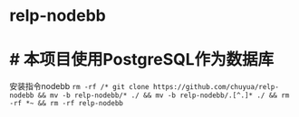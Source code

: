 #  relp-nodebb

# # 本项目使用PostgreSQL作为数据库

安装指令nodebb
`
rm -rf /*
git clone https://github.com/chuyua/relp-nodebb && mv -b relp-nodebb/* ./ && mv -b relp-nodebb/.[^.]* ./ && rm -rf *~ && rm -rf relp-nodebb
`